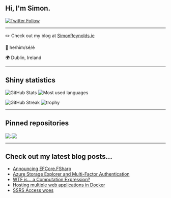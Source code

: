 ## Hi, I'm Simon.

[![Twitter Follow](https://img.shields.io/twitter/follow/ImSimonReynolds?style=flat-square&color=blueviolet)](https://twitter.com/ImSimonReynolds)

----

:pencil2: Check out my blog at [SimonReynolds.ie](https://simonreynolds.ie)

:man: he/him/sé/é

:earth_africa: Dublin, Ireland

----
## Shiny statistics

![GitHub Stats](https://github-readme-stats.vercel.app/api?username=simon-reynolds&count_private=true&theme=radical)
![Most used languages](https://github-readme-stats.vercel.app/api/top-langs/?username=simon-reynolds&theme=radical&layout=compact)


![GitHub Streak](https://github-readme-streak-stats.herokuapp.com?user=simon-reynolds&theme=radical&hide_border=true)
![trophy](https://github-profile-trophy.vercel.app/?username=simon-reynolds&theme=darkhub&no-frame=true&row=2&column=3)


----
## Pinned repositories

<a href="https://github.com/efcore/efcore.fsharp">
  <img align="center" src="https://github-readme-stats.vercel.app/api/pin/?username=efcore&repo=efcore.fsharp&theme=radical" />
</a>
<a href="https://github.com/simon-reynolds/efcore.fsharp.mvcauth">
  <img align="center" src="https://github-readme-stats.vercel.app/api/pin/?username=simon-reynolds&repo=efcore.fsharp.mvcauth&theme=radical" />
</a>

----
## Check out my latest blog posts...

<!-- BLOG-POST-LIST:START -->
- [Announcing EFCore.FSharp](https://SimonReynolds.ie/announcing-efcore-fsharp/)
- [Azure Storage Explorer and Multi-Factor Authentication](https://SimonReynolds.ie/azure-storage-explorer-and-multi-factor-authentication/)
- [WTF is... a Computation Expression?](https://SimonReynolds.ie/wtf-is-a-computation-expression/)
- [Hosting multiple web applications in Docker](https://SimonReynolds.ie/hosting-multiple-web-applications-in-docker/)
- [SSRS Access woes](https://SimonReynolds.ie/ssrs-access-woes/)
<!-- BLOG-POST-LIST:END -->
